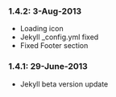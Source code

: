 ### 1.4.2: 3-Aug-2013
* Loading icon
* Jekyll _config.yml fixed
* Fixed Footer section

### 1.4.1: 29-June-2013
* Jekyll beta version update

